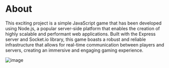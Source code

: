 # About
This exciting project is a simple JavaScript game that has been developed using Node.js,
a popular server-side platform that enables the creation of highly scalable and performant web applications. 
Built with the Express server and Socket.io library, 
this game boasts a robust and reliable infrastructure that allows for real-time communication between players and servers,
creating an immersive and engaging gaming experience. 

![image](https://user-images.githubusercontent.com/22079016/225305277-519b9a35-1aca-4a76-8626-48e59e342fcd.png)

